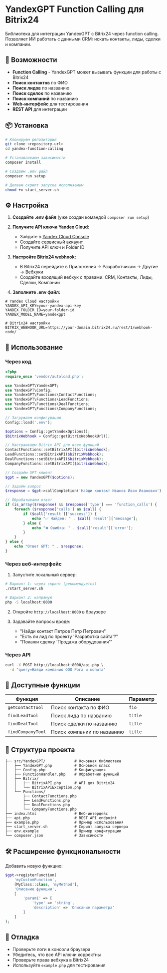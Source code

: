 # YandexGPT Function Calling для Bitrix24

Библиотека для интеграции YandexGPT с Bitrix24 через function calling. Позволяет ИИ работать с данными CRM: искать контакты, лиды, сделки и компании.

## 🚀 Возможности

- **Function Calling** - YandexGPT может вызывать функции для работы с Bitrix24
- **Поиск контактов** по ФИО
- **Поиск лидов** по названию
- **Поиск сделок** по названию  
- **Поиск компаний** по названию
- **Web-интерфейс** для тестирования
- **REST API** для интеграции

## 📦 Установка

```bash
# Клонируем репозиторий
git clone <repository-url>
cd yandex-function-calling

# Устанавливаем зависимости
composer install

# Создаём .env файл
composer run setup

# Делаем скрипт запуска исполняемым
chmod +x start_server.sh
```

## ⚙️ Настройка

1. **Создайте .env файл** (уже создан командой `composer run setup`)

2. **Получите API ключи Yandex Cloud:**
   - Зайдите в [Yandex Cloud Console](https://console.cloud.yandex.ru/)
   - Создайте сервисный аккаунт
   - Получите API ключ и Folder ID

3. **Настройте Bitrix24 webhook:**
   - В Bitrix24 перейдите в Приложения → Разработчикам → Другие → Вебхуки
   - Создайте входящий вебхук с правами: CRM, Контакты, Лиды, Сделки, Компании

4. **Заполните .env файл:**
```env
# Yandex Cloud настройки
YANDEX_API_KEY=your-yandex-api-key
YANDEX_FOLDER_ID=your-folder-id
YANDEX_MODEL_NAME=yandexgpt

# Bitrix24 настройки  
BITRIX_WEBHOOK_URL=https://your-domain.bitrix24.ru/rest/1/webhook-code/
```

## 🎯 Использование

### Через код

```php
<?php
require_once 'vendor/autoload.php';

use YandexGPT\YandexGPT;
use YandexGPT\Config;
use YandexGPT\Functions\ContactFunctions;
use YandexGPT\Functions\LeadFunctions;
use YandexGPT\Functions\DealFunctions;
use YandexGPT\Functions\CompanyFunctions;

// Загружаем конфигурацию
Config::load('.env');

$options = Config::getYandexOptions();
$bitrixWebhook = Config::getBitrixWebhookUrl();

// Настраиваем Bitrix API для всех функций
ContactFunctions::setBitrixAPI($bitrixWebhook);
LeadFunctions::setBitrixAPI($bitrixWebhook);
DealFunctions::setBitrixAPI($bitrixWebhook);
CompanyFunctions::setBitrixAPI($bitrixWebhook);

// Создаём GPT клиент
$gpt = new YandexGPT($options);

// Задаём вопрос
$response = $gpt->callCompletion('Найди контакт Иванов Иван Иванович');

// Обрабатываем ответ
if (is_array($response) && $response['type'] === 'function_calls') {
    foreach ($response['calls'] as $call) {
        if ($call['result']['success']) {
            echo "✅ Найден: " . $call['result']['message'];
        } else {
            echo "❌ Ошибка: " . $call['result']['error'];
        }
    }
} else {
    echo "Ответ GPT: " . $response;
}
```

### Через веб-интерфейс

1. Запустите локальный сервер:
```bash
# Вариант 1: через скрипт (рекомендуется)
./start_server.sh

# Вариант 2: напрямую
php -S localhost:8000
```

2. Откройте `http://localhost:8000` в браузере

3. Задавайте вопросы вроде:
   - "Найди контакт Петров Петр Петрович"
   - "Есть ли лид по проекту 'Разработка сайта'?"
   - "Покажи сделку 'Продажа оборудования'"

### Через API

```bash
curl -X POST http://localhost:8000/api.php \
  -d "query=Найди компанию ООО Рога и копыта"
```

## 🔧 Доступные функции

| Функция | Описание | Параметр |
|---------|----------|----------|
| `getContactTool` | Поиск контакта по ФИО | `fio` |
| `findLeadTool` | Поиск лида по названию | `title` |
| `findDealTool` | Поиск сделки по названию | `title` |
| `findCompanyTool` | Поиск компании по названию | `title` |

## 📁 Структура проекта

```
├── src/YandexGPT/             # Основная библиотека
│   ├── YandexGPT.php          # Основной класс
│   ├── Config.php             # Конфигурация
│   ├── FunctionHandler.php    # Обработчик функций
│   ├── Bitrix/
│   │   ├── BitrixAPI.php      # API для Bitrix24
│   │   └── BitrixAPIException.php
│   └── Functions/
│       ├── ContactFunctions.php
│       ├── LeadFunctions.php
│       ├── DealFunctions.php
│       └── CompanyFunctions.php
├── index.html                 # Веб-интерфейс
├── api.php                    # REST API endpoint
├── example.php                # Пример использования
├── start_server.sh            # Скрипт запуска сервера
├── env.example                # Пример конфигурации
└── composer.json              # Зависимости
```

## 🛠️ Расширение функциональности

Добавить новую функцию:

```php
$gpt->registerFunction(
    'myCustomFunction',
    [MyClass::class, 'myMethod'],
    'Описание функции',
    [
        'param1' => [
            'type' => 'string',
            'description' => 'Описание параметра'
        ]
    ]
);
```

## 🐛 Отладка

- Проверьте логи в консоли браузера
- Убедитесь, что все API ключи корректны
- Проверьте права вебхука в Bitrix24
- Используйте `example.php` для тестирования
